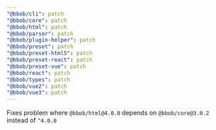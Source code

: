 ```yaml
---
"@bbob/cli": patch
"@bbob/core": patch
"@bbob/html": patch
"@bbob/parser": patch
"@bbob/plugin-helper": patch
"@bbob/preset": patch
"@bbob/preset-html5": patch
"@bbob/preset-react": patch
"@bbob/preset-vue": patch
"@bbob/react": patch
"@bbob/types": patch
"@bbob/vue2": patch
"@bbob/vue3": patch
---
```


Fixes problem where `@bbob/html@4.0.0` depends on `@bbob/core@3.0.2` instead of `^4.0.0`
